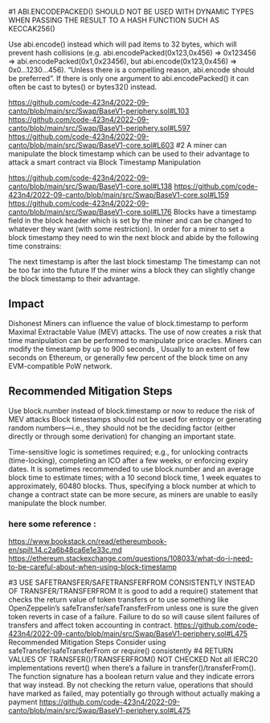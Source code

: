  #1 ABI.ENCODEPACKED() SHOULD NOT BE USED WITH DYNAMIC TYPES WHEN PASSING THE RESULT TO A HASH FUNCTION SUCH AS KECCAK256() 

Use abi.encode() instead which will pad items to 32 bytes, which will prevent hash collisions (e.g. abi.encodePacked(0x123,0x456) => 0x123456 => abi.encodePacked(0x1,0x23456), but abi.encode(0x123,0x456) => 0x0...1230...456). “Unless there is a compelling reason, abi.encode should be preferred”. If there is only one argument to abi.encodePacked() it can often be cast to bytes() or bytes32() instead.

https://github.com/code-423n4/2022-09-canto/blob/main/src/Swap/BaseV1-periphery.sol#L103
https://github.com/code-423n4/2022-09-canto/blob/main/src/Swap/BaseV1-periphery.sol#L597
https://github.com/code-423n4/2022-09-canto/blob/main/src/Swap/BaseV1-core.sol#L603
#2 A miner can manipulate the block timestamp which can be used to their advantage to attack a smart contract via Block Timestamp Manipulation

https://github.com/code-423n4/2022-09-canto/blob/main/src/Swap/BaseV1-core.sol#L138 
https://github.com/code-423n4/2022-09-canto/blob/main/src/Swap/BaseV1-core.sol#L159
https://github.com/code-423n4/2022-09-canto/blob/main/src/Swap/BaseV1-core.sol#L176
Blocks have a timestamp field in the block header which is set by the miner and can be changed to whatever they want (with some restriction). In order for a miner to set a block timestamp they need to win the next block and abide by the following time constrains:

The next timestamp is after the last block timestamp
The timestamp can not be too far into the future
If the miner wins a block they can slightly change the block timestamp to their advantage.

## Impact
Dishonest  Miners can influence the value of block.timestamp to perform Maximal Extractable Value (MEV) attacks.
The use of now creates a risk that time manipulation can be performed to manipulate price oracles. Miners can modify the timestamp by up to 900 seconds , Usually to an extent of few seconds on Ethereum, or generally few percent of the block time on any EVM-compatible PoW network.

## Recommended Mitigation Steps
Use block.number instead of  block.timestamp or now to reduce the risk of
MEV attacks 
Block timestamps should not be used for entropy or generating random numbers—i.e., they should not be the deciding factor (either directly or through some derivation) for changing an important state.

Time-sensitive logic is sometimes required; e.g., for unlocking contracts (time-locking), completing an ICO after a few weeks, or enforcing expiry dates. It is sometimes recommended to use block.number and an average block time to estimate times; with a 10 second block time, 1 week equates to approximately, 60480 blocks. Thus, specifying a block number at which to change a contract state can be more secure, as miners are unable to easily manipulate the block number.

### here some reference :
https://www.bookstack.cn/read/ethereumbook-en/spilt.14.c2a6b48ca6e1e33c.md
https://ethereum.stackexchange.com/questions/108033/what-do-i-need-to-be-careful-about-when-using-block-timestamp

#3 USE SAFETRANSFER/SAFETRANSFERFROM CONSISTENTLY INSTEAD OF TRANSFER/TRANSFERFROM
It is good to add a require() statement that checks the return value of token transfers or to use something like OpenZeppelin’s safeTransfer/safeTransferFrom unless one is sure the given token reverts in case of a failure. Failure to do so will cause silent failures of transfers and affect token accounting in contract.
https://github.com/code-423n4/2022-09-canto/blob/main/src/Swap/BaseV1-periphery.sol#L475
Recommended Mitigation Steps
Consider using safeTransfer/safeTransferFrom or require() consistently
#4 RETURN VALUES OF TRANSFER()/TRANSFERFROM() NOT CHECKED 
Not all IERC20 implementations revert() when there’s a failure in transfer()/transferFrom(). The function signature has a boolean return value and they indicate errors that way instead. By not checking the return value, operations that should have marked as failed, may potentially go through without actually making a payment
https://github.com/code-423n4/2022-09-canto/blob/main/src/Swap/BaseV1-periphery.sol#L475

